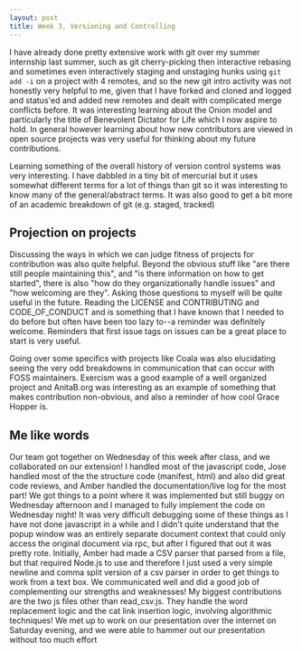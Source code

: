 ```yaml
---
layout: post
title: Week 3, Versioning and Controlling
---
```


I have already done pretty extensive work with git over my summer internship last summer, such as git cherry-picking then interactive rebasing and sometimes even interactively staging and unstaging hunks using `git add -i` on a project with 4 remotes, and so the new git intro activity was not honestly very helpful to me, given that I have forked and cloned and logged and status'ed and added new remotes and dealt with complicated merge conflicts before. It was interesting learning about the Onion model and particularly the title of Benevolent Dictator for Life which I now aspire to hold. In general however learning about how new contributors are viewed in open source projects was very useful for thinking about my future contributions.

<!--more-->

Learning something of the overall history of version control systems was very interesting. I have dabbled in a tiny bit of mercurial but it uses somewhat different terms for a lot of things than git so it was interesting to know many of the general/abstract terms. It was also good to get a bit more of an academic breakdown of git (e.g. staged, tracked)

## Projection on projects

Discussing the ways in which we can judge fitness of projects for contribution was also quite helpful. Beyond the obvious stuff like "are there still people maintaining this", and "is there information on how to get started", there is also "how do they organizationally handle issues" and "how welcoming are they". Asking those questions to myself will be quite useful in the future. Reading the LICENSE and CONTRIBUTING and CODE\_OF\_CONDUCT and is something that I have known that I needed to do before but often have been too lazy to--a reminder was definitely welcome. Reminders that first issue tags on issues can be a great place to start is very useful.

Going over some specifics with projects like Coala was also elucidating seeing the very odd breakdowns in communication that can occur with FOSS maintainers. Exercism was a good example of a well organized project and AnitaB.org was interesting as an example of something that makes contribution non-obvious, and also a reminder of how cool Grace Hopper is.

## Me like words

Our team got together on Wednesday of this week after class, and we collaborated on our extension! I handled most of the javascript code, Jose handled most of the the structure code (manifest, html) and also did great code reviews, and Amber handled the documentation/live log for the most part! We got things to a point where it was implemented but still buggy on Wednesday afternoon and I managed to fully implement the code on Wednesday night! It was very difficult debugging some of these things as I have not done javascript in a while and I didn't quite understand that the popup window was an entirely separate document context that could only access the original document via rpc, but after I figured that out it was pretty rote. Initially, Amber had made a CSV parser that parsed from a file, but that required Node.js to use and therefore I just used a very simple newline and comma split version of a csv parser in order to get things to work from a text box. We communicated well and did a good job of complementing our strengths and weaknesses! My biggest contributions are the two js files other than read\_csv.js. They handle the word replacement logic and the cat link insertion logic, involving algorithmic techniques! We met up to work on our presentation over the internet on Saturday evening, and we were able to hammer out our presentation without too much effort
